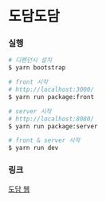 # 도담도담

### 실행

```bash
# 디펜던시 설치
$ yarn bootstrap

# front 시작
# http://localhost:3000/
$ yarn run package:front 

# server 시작
# http://localhost:8080/
$ yarn run package:server

# front & server 시작
$ yarn run dev

```

### 링크

[도담 웹](https://boring-hermann-ae9c58.netlify.app/)
